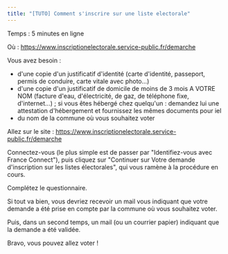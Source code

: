 ```yaml
---
title: "[TUTO] Comment s'inscrire sur une liste electorale"
---
```

Temps : 5 minutes en ligne

Où : https://www.inscriptionelectorale.service-public.fr/demarche

Vous avez besoin : 
- d'une copie d'un justificatif d'identité (carte d'identité, passeport, permis de conduire, carte vitale avec photo...)
- d'une copie d'un justificatif de domicile de moins de 3 mois A VOTRE NOM (facture d'eau, d'électricité, de gaz, de téléphone fixe, d'internet...) ; si vous êtes hébergé chez quelqu'un : demandez lui une attestation d'hébergement et fournissez les mêmes documents pour iel
- du nom de la commune où vous souhaitez voter

Allez sur le site : https://www.inscriptionelectorale.service-public.fr/demarche

Connectez-vous (le plus simple est de passer par "Identifiez-vous avec France Connect"), puis cliquez sur "Continuer sur Votre demande d'inscription sur les listes électorales", qui vous ramène à la procédure en cours.

Complétez le questionnaire. 

Si tout va bien, vous devriez recevoir un mail vous indiquant que votre demande a été prise en compte par la commune où vous souhaitez voter.

Puis, dans un second temps, un mail (ou un courrier papier) indiquant que la demande a été validée. 

Bravo, vous pouvez allez voter !